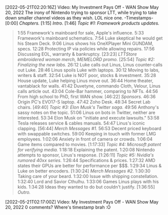 [2022-05-21T02:20:16Z] Video: My Investment Pays Off - WAN Show May 20, 2022 
The irony of Nintendo trying to sponsor LTT, while trying to take down smaller channel videos as they wish. LOL nice one.
-Timestamps-
[0:00] *Chapters.*
[1:15] *Intro.*
[1:46] *Topic #1: Framework products updates.*
   > 1:55 Framework's mainboard for sale, Apple's influence.
   > 5:33 Framework's mainboard schematics.
   > 7:54 Luke skeptical he would get his Steam Deck.
   > 9:06 Linus shows his OneXPlayer Mini GUNDAM, specs.
   > 12:28 Protecting IP via policies while allowing repairs.
   > 17:56 Discussing EOL, warranty & bankruptcy.
[23:23] *LTTStore embroidered woman merch, MEMELORD promo.*
[25:54] *Topic #2: Finalizing the new labs.*
   > 26:12 Luke calls out Linus, Linus counter-calls out Luke.
   > 28:46 Linus spoils Luke with laptops.
   > 30:12 Moving to labs, writers & staff.
   > 32:54 Luke is NOT poor, stocks & investment.
   > 35:28 House update, Luke helping Linus move out.
   > 36:44 Home theater, vantablack for walls.
   > 41:42 Duvetyne, commando Cloth, Velour, Linus calls article out.
   > 43:04 Cole-Bar hammer, comparing to NFTs.
   > 44:56 From high school to PhD, first WAN show.
[46:22] *Sponsors.*
   > 46:36 Origin PC's EVO17-S laptop.
   > 47:42 Zoho Desk.
   > 48:34 Secret Lab chairs.
[49:40] *Topic #3: Elon Musk's Twitter saga.*
   > 49:56 Anthony's sassy notes on the topic.
   > 51:06 Linus on bots in Twitter, neither are interested.
   > 53:34 Elon Musk on "initiate and execute lawsuits."
   > 53:58 Tesla releases service & cables manuals.
   > 54:47 Linus's iconic clapping.
[56:44] *Merch Messages #1.*
   > 56:53 Decent priced keyboard with swappable switches.
   > 59:00 Keeping in touch with former LMG employees.
   > 1:02:06 Anxiety in front of camera or crowds.
   > 1:06:04 Game items compared to movies. 
[1:17:33] *Topic #4: Microsoft patent for verifying media.*
   > 1:18:18 Explaining the patent.
   > 1:20:08 Nintendo attempts to sponsor, Linus's response.
[1:26:11] *Topic #5: Nvidia's rumored 40xx series.*
   > 1:26:44 Specifications & prices.
   > 1:27:32 AMD states their GPUs are better for performance per $$$.
   > 1:29:34 Linus & Luke on better encoders.
[1:30:24] *Merch Messages #2.*
   > 1:30:30 Taking care of your beard.
   > 1:32:00 Issue with shipping constellation.
   > 1:32:40 Lord and Savior Cthulhu.
   > 1:33:06 Games Linus plays with his kids.
   > 1:34:28 Ideas they wanted to do but couldn't justify.
[1:36:55] *Outro.*

[2022-05-21T02:17:00Z] Video: My Investment Pays Off - WAN Show May 20, 2022 
0 comments? Where's timestamp brah :O

